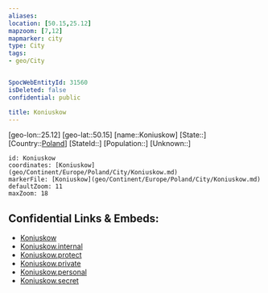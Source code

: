 ```yaml
---
aliases: 
location: [50.15,25.12]
mapzoom: [7,12] 
mapmarker: city 
type: City
tags:
- geo/City


SpocWebEntityId: 31560
isDeleted: false
confidential: public

title: Koniuskow
---
```

[geo-lon::25.12]
[geo-lat::50.15]
[name::Koniuskow]
[State::]
[Country::[Poland](geo/Continent/Europe/Poland.md)]
[StateId::]
[Population::]
[Unknown::]


```leaflet
id: Koniuskow
coordinates: [Koniuskow](geo/Continent/Europe/Poland/City/Koniuskow.md)
markerFile: [Koniuskow](geo/Continent/Europe/Poland/City/Koniuskow.md)
defaultZoom: 11 
maxZoom: 18
```


## Confidential Links & Embeds: 
- [Koniuskow](../../../../../../_public/geo/Continent/Europe/Poland/City/Koniuskow.md) 
- [Koniuskow.internal](../../../../../../_internal/geo/Continent/Europe/Poland/City/Koniuskow.internal.md) 
- [Koniuskow.protect](../../../../../../_protect/geo/Continent/Europe/Poland/City/Koniuskow.protect.md) 
- [Koniuskow.private](../../../../../../_private/geo/Continent/Europe/Poland/City/Koniuskow.private.md) 
- [Koniuskow.personal](../../../../../../_personal/geo/Continent/Europe/Poland/City/Koniuskow.personal.md) 
- [Koniuskow.secret](../../../../../../_secret/geo/Continent/Europe/Poland/City/Koniuskow.secret.md) 
